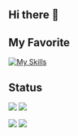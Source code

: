 ## Hi there 👋
<p><h2>My Favorite</h2></p>

[![My Skills](https://skillicons.dev/icons?i=linux,html,css,go,c,cpp,py,vscode)](https://skillicons.dev)


<p><h2>Status</h2></p>

![](http://github-profile-summary-cards.vercel.app/api/cards/repos-per-language?username=Yuichang&theme=default) 
![](http://github-profile-summary-cards.vercel.app/api/cards/most-commit-language?username=vn7n24fzkq&theme=default) 

![](http://github-profile-summary-cards.vercel.app/api/cards/productive-time?username=vn7n24fzkq&theme=default&utcOffset=8) 
![](http://github-profile-summary-cards.vercel.app/api/cards/stats?username=vn7n24fzkq&theme=default) 


<!--
**Yuichang/Yuichang** is a ✨ _special_ ✨ repository because its `README.md` (this file) appears on your GitHub profile.

Here are some ideas to get you started:

- 🔭 I’m currently working on ...
- 🌱 I’m currently learning ...
- 👯 I’m looking to collaborate on ...
- 🤔 I’m looking for help with ...
- 💬 Ask me about ...
- 📫 How to reach me: ...
- 😄 Pronouns: ...
- ⚡ Fun fact: ...
-->
